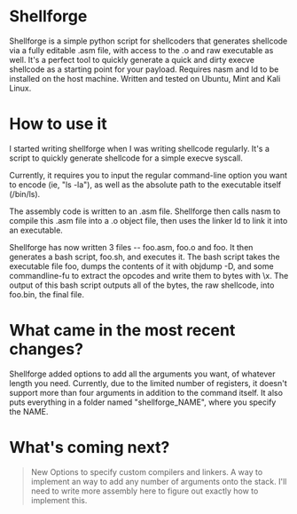 # Shellforge

Shellforge is a simple python script for shellcoders that generates shellcode via a fully editable .asm file, with access to the .o and raw executable as well. It's a perfect tool to quickly generate a quick and dirty execve shellcode as a starting point for your payload. Requires nasm and ld to be installed on the host machine. Written and tested on Ubuntu, Mint and Kali Linux.

# How to use it

I started writing shellforge when I was writing shellcode regularly. It's a script to quickly generate shellcode for a simple execve syscall.

Currently, it requires you to input the regular command-line option you want to encode (ie, "ls -la"), as well as the absolute path to the executable itself (/bin/ls).

The assembly code is written to an .asm file. Shellforge then calls nasm to compile this .asm file into a .o object file, then uses the linker ld to link it into an executable.

Shellforge has now written 3 files -- foo.asm, foo.o and foo. It then generates a bash script, foo.sh, and executes it. The bash script takes the executable file foo, dumps the contents of it with objdump -D, and some commandline-fu to extract the opcodes and write them to bytes with \x. The output of this bash script outputs all of the bytes, the raw shellcode, into foo.bin, the final file.

# What came in the most recent changes?

Shellforge added options to add all the arguments you want, of whatever length you need. Currently, due to the limited number of registers, it doesn't support more than four arguments in addition to the command itself. It also puts everything in a folder named "shellforge_NAME", where you specify the NAME.

# What's coming next?

>New Options to specify custom compilers and linkers. 
>A way to implement an way to add any number of arguments onto the stack. I'll need to write more assembly here to figure out exactly how to implement this.
